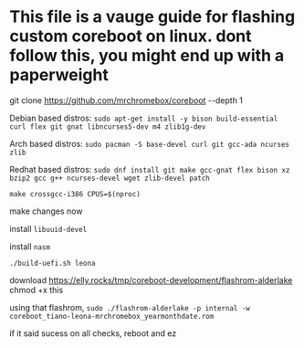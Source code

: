 # This file is a vauge guide for flashing custom coreboot on linux. dont follow this, you might end up with a paperweight



git clone https://github.com/mrchromebox/coreboot --depth 1

Debian based distros: `sudo apt-get install -y bison build-essential curl flex git gnat libncurses5-dev m4 zlib1g-dev`

Arch based distros: `sudo pacman -S base-devel curl git gcc-ada ncurses zlib`

Redhat based distros: `sudo dnf install git make gcc-gnat flex bison xz bzip2 gcc g++ ncurses-devel wget zlib-devel patch`

`make crossgcc-i386 CPUS=$(nproc)`

make changes now 

install `libuuid-devel`

install `nasm`

`./build-uefi.sh leona`

download https://elly.rocks/tmp/coreboot-development/flashrom-alderlake chmod +x this

using that flashrom, 
`sudo ./flashrom-alderlake -p internal -w coreboot_tiano-leona-mrchromebox_yearmonthdate.rom `

if it said sucess on all checks, reboot and ez
